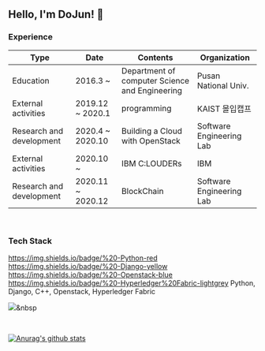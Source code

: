## Hello, I'm DoJun! 👋


### Experience

|Type|Date|Contents|Organization|
|---|---|---|---|
|Education|2016.3 ~ |Department of computer Science and Engineering|Pusan National Univ.|
|External activities|2019.12 ~ 2020.1|programming|KAIST 몰입캡프|
|Research and development|2020.4 ~ 2020.10|Building a Cloud with OpenStack|Software Engineering Lab|
|External activities|2020.10 ~|IBM C:LOUDERs|IBM|
|Research and development|2020.11 ~ 2020.12|BlockChain|Software Engineering Lab|

<br>

### Tech Stack 
https://img.shields.io/badge/%20-Python-red https://img.shields.io/badge/%20-Django-yellow https://img.shields.io/badge/%20-Openstack-blue https://img.shields.io/badge/%20-Hyperledger%20Fabric-lightgrey
Python, Django, C++, Openstack, Hyperledger Fabric

<img src="https://img.shields.io/badge/Python-3766AB?style=flat-square&logo=Python&logoColor=white"/></a>&nbsp 

<br>

[![Anurag's github stats](https://github-readme-stats.vercel.app/api?username=DoJun-Park)](https://github.com/anuraghazra/github-readme-stats)

